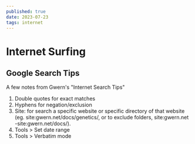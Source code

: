 ```yaml
---
published: true
date: 2023-07-23
tags: internet
---
```

# Internet Surfing

## Google Search Tips

A few notes from Gwern's "Internet Search Tips"

1. Double quotes for exact matches
2. Hyphens for negation/exclusion
3. Site: for search a specific website or specific directory of that website (eg. site:gwern.net/docs/genetics/, or to exclude folders, site:gwern.net -site:gwern.net/docs/).
4. Tools > Set date range
5. Tools > Verbatim mode

